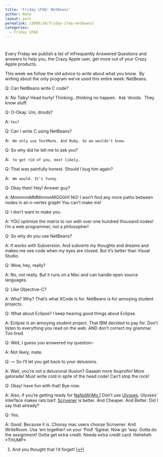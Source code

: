 ```yaml
---
title: 'Friday iFAQ: NetBeans'
author: Nate
layout: post
permalink: /2009/10/friday-ifaq-netbeans/
categories:
  - Friday iFAQ
---
```

# 

Every Friday we publish a list of inFrequently Answered Questions and answers to help you, the Crazy Apple user, get more out of your Crazy Apple products.

This week we follow the old advice to write about what you know.  By writing about the only program we’ve used this entire week: NetBeans.

Q: Can NetBeans write C code?

A: No Talky! Head hurty! Thinking…thinking no happen.  Ask ‘droids.  They know stuff.

Q: O-Okay. Um, droids?

A: `Yes?`

Q: Can I write C using NetBeans?

A: ` We only use TextMate. And Ruby. So we wouldn't know.`

Q: So why did he tell me to ask you?

A: ` to get rid of you, most likely.`

Q: That was painfully honest. Should I bug him again?

A: ` We would. It's funny.`

Q: Okay then! Hey! Answer guy?

A: MmmmmMMMmmmMGGGH! NO! I won’t find any more paths between nodes in an n-vertex graph! You can’t make me!

Q: I don’t want to make you. 

A: YOU optimize the matrix to run with over one hundred thousand nodes! I’m a web programmer, not a philosopher!

Q: So why do you use NetBeans?

A: It works with Subversion. And subverts my thoughts and dreams and makes me see code when my eyes are closed. But it’s better than Visual Studio.

Q: Wow, hey, really?

A: No, not really. But it runs on a Mac and can handle open source languages.

Q: Like Objective-C?

A: Wha? Why? That’s what XCode is for. NetBeans is for annoying student projects.

Q: What about Eclipse? I keep hearing good things about Eclipse.

A: Eclipse *is* an annoying student project. That IBM decided to pay for. Don’t listen to everything you read on the web. AND don’t correct my grammar. Too tired.

Q: Well, I guess you answered my question–

A: Not likely, mate.

Q: — So I’ll let you get back to your delusions.

A: Wait, you’re not a delusional illusion? Gaaaah more ibuprofin! More gatorade! Must write cold in spite of the head code! Can’t stop the rock!

Q: Okay! have fun with that! Bye now.

A: Also, if you’re getting ready for [NaNoWriMo][1],[1][2] Don’t use [Ulysses][3]. Ulysses’ interface makes rats barf. [Scrivener][4] is better. And Cheaper. And Better. Did I say that already?

 [1]: http://www.nanowrimo.org/
 [2]: #footnote_0_555 "And you thought that I’d forget!"
 [3]: http://www.the-soulmen.com/ulysses/
 [4]: http://www.literatureandlatte.com/scrivener.html

Q: Yes. 

A: Good. Because it is. Choosy mac users choose Scrivener. And WriteRoom. Use ‘em together! on your ‘Pod! ‘Sgreat. Now go ‘way. Gotta do the assignment! Gotta get extra credit. Needa extra credit card. Heheheh \*THUMP\*

1.  And you thought that I’d forget! [[↩][5]]

 [5]: #identifier_0_555